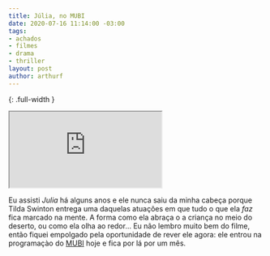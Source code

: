 ```yaml
---
title: Júlia, no MUBI
date: 2020-07-16 11:14:00 -03:00
tags:
- achados
- filmes
- drama
- thriller
layout: post
author: arthurf
---
```


{: .full-width }
<iframe src="https://www.youtube.com/embed/VDDWeWknMl0"  allow="accelerometer; autoplay; encrypted-media; gyroscope; picture-in-picture" allowfullscreen></iframe>

Eu assisti *Julia* há alguns anos e ele nunca saiu da minha cabeça porque Tilda Swinton entrega uma daquelas atuações em que tudo o que ela _faz_ fica marcado na mente. A forma como ela abraça o a criança no meio do deserto, ou como ela olha ao redor… Eu não lembro muito bem do filme, então fiquei empolgado pela oportunidade de rever ele agora: ele entrou na programaçào do [MUBI](https://mubi.com/films/julia) hoje e fica por lá por um mês.
